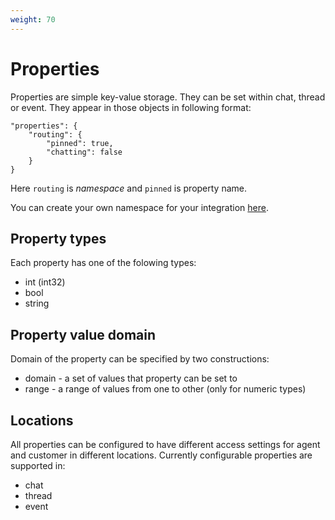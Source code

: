 ```yaml
---
weight: 70
---
```


# Properties

Properties are simple key-value storage. They can be set within chat, thread or event. They appear in those objects in following format:

```
"properties": {
    "routing": {
        "pinned": true,
        "chatting": false
    }
}
```

Here `routing` is *namespace* and `pinned` is property name.

You can create your own namespace for your integration [here]().

## Property types

Each property has one of the folowing types:
- int (int32)
- bool
- string

## Property value domain

Domain of the property can be specified by two constructions:
- domain - a set of values that property can be set to
- range - a range of values from one to other (only for numeric types)

## Locations

All properties can be configured to have different access settings for agent and customer in different locations. Currently configurable properties are supported in:
- chat
- thread
- event